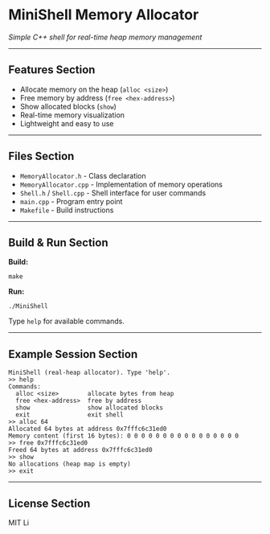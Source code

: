 ﻿# MiniShell Memory Allocator

*Simple C++ shell for real-time heap memory management*

---

## Features Section

* Allocate memory on the heap (`alloc <size>`)
* Free memory by address (`free <hex-address>`)
* Show allocated blocks (`show`)
* Real-time memory visualization
* Lightweight and easy to use

---

## Files Section

* `MemoryAllocator.h` - Class declaration
* `MemoryAllocator.cpp` - Implementation of memory operations
* `Shell.h` / `Shell.cpp` - Shell interface for user commands
* `main.cpp` - Program entry point
* `Makefile` - Build instructions

---

## Build & Run Section

**Build:**

```
make
```

**Run:**

```
./MiniShell
```

Type `help` for available commands.

---

## Example Session Section

```
MiniShell (real-heap allocator). Type 'help'.
>> help
Commands:
  alloc <size>        allocate bytes from heap
  free <hex-address>  free by address
  show                show allocated blocks
  exit                exit shell
>> alloc 64
Allocated 64 bytes at address 0x7fffc6c31ed0
Memory content (first 16 bytes): 0 0 0 0 0 0 0 0 0 0 0 0 0 0 0 0
>> free 0x7fffc6c31ed0
Freed 64 bytes at address 0x7fffc6c31ed0
>> show
No allocations (heap map is empty)
>> exit
```

---

## License Section

MIT Li

